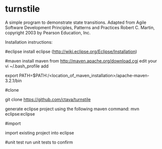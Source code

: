 turnstile
=========

A simple program to demonstrate state transitions.
Adapted from Agile Software Development Principles, Patterns and Practices
Robert C. Martin, copyright 2003 by Pearson Education, Inc.

Installation instructions:

#eclipse
install eclipse (http://wiki.eclipse.org/Eclipse/Installation)

#maven
install maven from http://maven.apache.org/download.cgi
edit your vi ~/.bash_profile add

export PATH=$PATH:/<location_of_maven_installation>/apache-maven-3.2.1/bin

#clone

git clone https://github.com/ctava/turnstile

generate eclipse project using the following maven command:
mvn eclipse:eclipse

#import

import existing project into eclipse

#unit test
run unit tests to confirm
